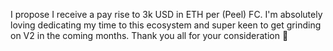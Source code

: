 I propose I receive a pay rise to 3k USD in ETH per (Peel) FC. I'm absolutely loving dedicating my time to this ecosystem and super keen to get grinding on V2 in the coming months. Thank you all for your consideration 🙌
